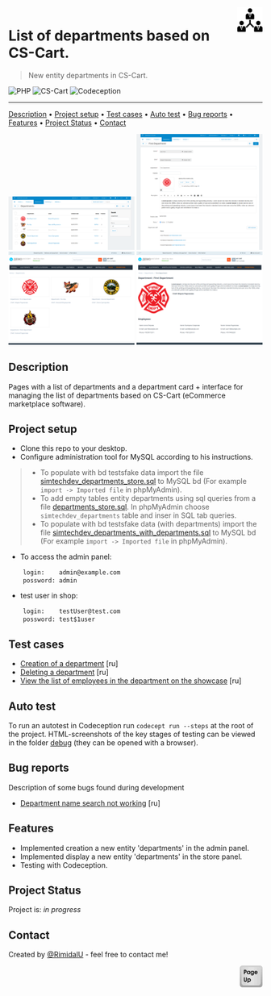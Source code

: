<img src="./assets/logo.png" id="start" align="right" alt="Project logo" width="50" >

# List of departments based on CS-Cart.

> New entity departments in CS-Cart. 

![PHP](https://img.shields.io/badge/php-%23777BB4.svg?style=for-the-badge&logo=php&logoColor=white)
![CS-Cart](https://img.shields.io/badge/-cs--cart-%237381FD)
![Codeception](https://img.shields.io/badge/-codeception-%23236BFD)

---

[Description](#description) •
[Project setup](#project-setup) •
[Test cases](#test-cases) •
[Auto test](#auto-test) •
[Bug reports](#bug-reports) •
[Features](#features) •
[Project Status](#project-status) •
[Contact](#contact)

<img src="./assets/admin-dapartments.png" width="250" />
<img src="./assets/admin-one-department.png" width="250" />
<img src="./assets/all-departments.png" width="250" />
<img src="./assets/department.png" width="250" />


## Description

Pages with a list of departments and a department card + interface for managing the list of departments based on CS-Cart (eCommerce marketplace software).

## Project setup

- Clone this repo to your desktop.
- Сonfigure administration tool for MySQL according to his instructions.
> - To populate with bd testsfake data import the file [simtechdev_departments_store.sql](../var/mydb/simtechdev_departments_store.sql) to MySQL bd (For example ```import -> Imported file``` in phpMyAdmin).
> - To add empty tables entity departments using sql queries from a file [departments_store.sql](../var//mydb/departments_store.sql). In phpMyAdmin choose ```simtechdev_departments``` table and inser in SQL tab queries.
> - To populate with bd testsfake data (with departments) import the file [simtechdev_departments_with_departments.sql](../var/mydb/simtechdev_departments_with_departments.sql) to MySQL bd (For example ```import -> Imported file``` in phpMyAdmin).
- To access the admin panel:
``` 
    login:    admin@example.com
    possword: admin
```
- test user in shop: 
``` 
    login:    testUser@test.com
    possword: test$1user
```

## Test cases

- [Creation of a department](./testCases/creationDepartment.md) [ru]
- [Deleting a department](./testCases/deletingDepartment.md) [ru]
- [View the list of employees in the department on the showcase](./testCases/viewDepartment.md) [ru]

## Auto test

To run an autotest in Codeception run ```codecept run --steps``` at the root of the project.
HTML-screenshots of the key stages of testing can be viewed in the folder [debug](../tests/_output/debug/) (they can be opened with a browser).

## Bug reports

Description of some bugs found during development
- [Department name search not working](./bugReports/searchBox.md) [ru]


## Features
- Implemented creation a new entity 'departments' in the admin panel.
- Implemented display a new entity 'departments' in the store panel.
- Testing with Codeception.

## Project Status

Project is: *in progress*

## Contact
Created by [@RimidalU](https://www.linkedin.com/in/uladzimir-stankevich/) - feel free to contact me!

<p align="right"><a href="#start"><img width="45rem" src="./assets/pageUp.svg"></a></p>
